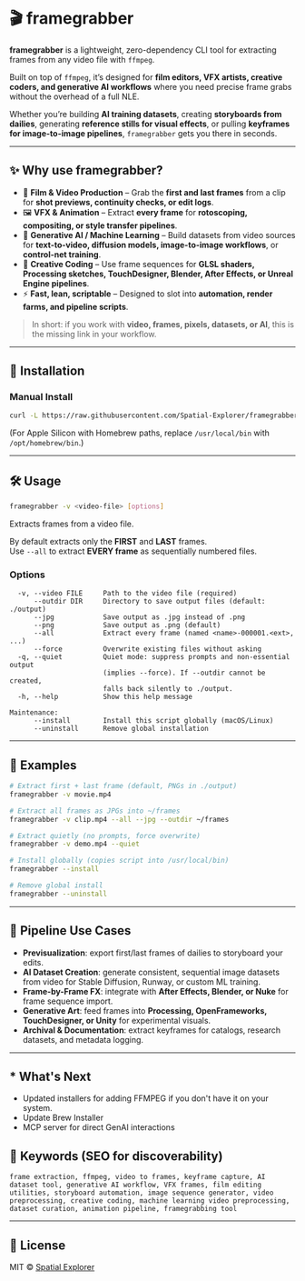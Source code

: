 # 🎬 framegrabber  

**framegrabber** is a lightweight, zero-dependency CLI tool for extracting frames from any video file with `ffmpeg`.  

Built on top of `ffmpeg`, it’s designed for **film editors, VFX artists, creative coders, and generative AI workflows** where you need precise frame grabs without the overhead of a full NLE.  

Whether you’re building **AI training datasets**, creating **storyboards from dailies**, generating **reference stills for visual effects**, or pulling **keyframes for image-to-image pipelines**, `framegrabber` gets you there in seconds.  

---

## ✨ Why use framegrabber?
- 🎥 **Film & Video Production** – Grab the **first and last frames** from a clip for **shot previews, continuity checks, or edit logs**.  
- 🖼️ **VFX & Animation** – Extract **every frame** for **rotoscoping, compositing, or style transfer pipelines**.  
- 🤖 **Generative AI / Machine Learning** – Build datasets from video sources for **text-to-video, diffusion models, image-to-image workflows**, or **control-net training**.  
- 🎨 **Creative Coding** – Use frame sequences for **GLSL shaders, Processing sketches, TouchDesigner, Blender, After Effects, or Unreal Engine pipelines**.  
- ⚡ **Fast, lean, scriptable** – Designed to slot into **automation, render farms, and pipeline scripts**.  

> In short: if you work with **video, frames, pixels, datasets, or AI**, this is the missing link in your workflow.  

---

## 🚀 Installation
<!--
### Homebrew (recommended for macOS*)
```bash
brew tap Spatial-Explorer/framegrabber
brew install framegrabber
```
-->

### Manual Install
```bash
curl -L https://raw.githubusercontent.com/Spatial-Explorer/framegrabber/main/framegrabber   -o /usr/local/bin/framegrabber && chmod +x /usr/local/bin/framegrabber
```

(For Apple Silicon with Homebrew paths, replace `/usr/local/bin` with `/opt/homebrew/bin`.)

---

## 🛠️ Usage
```bash
framegrabber -v <video-file> [options]
```

Extracts frames from a video file.  

By default extracts only the **FIRST** and **LAST** frames.  
Use `--all` to extract **EVERY frame** as sequentially numbered files.

### Options
```
  -v, --video FILE     Path to the video file (required)
      --outdir DIR     Directory to save output files (default: ./output)
      --jpg            Save output as .jpg instead of .png
      --png            Save output as .png (default)
      --all            Extract every frame (named <name>-000001.<ext>, ...)
      --force          Overwrite existing files without asking
  -q, --quiet          Quiet mode: suppress prompts and non-essential output
                       (implies --force). If --outdir cannot be created,
                       falls back silently to ./output.
  -h, --help           Show this help message

Maintenance:
      --install        Install this script globally (macOS/Linux)
      --uninstall      Remove global installation
```

---

## 🎯 Examples
```bash
# Extract first + last frame (default, PNGs in ./output)
framegrabber -v movie.mp4

# Extract all frames as JPGs into ~/frames
framegrabber -v clip.mp4 --all --jpg --outdir ~/frames

# Extract quietly (no prompts, force overwrite)
framegrabber -v demo.mp4 --quiet

# Install globally (copies script into /usr/local/bin)
framegrabber --install

# Remove global install
framegrabber --uninstall
```

---

## 🧩 Pipeline Use Cases
- **Previsualization**: export first/last frames of dailies to storyboard your edits.  
- **AI Dataset Creation**: generate consistent, sequential image datasets from video for Stable Diffusion, Runway, or custom ML training.  
- **Frame-by-Frame FX**: integrate with **After Effects, Blender, or Nuke** for frame sequence import.  
- **Generative Art**: feed frames into **Processing, OpenFrameworks, TouchDesigner, or Unity** for experimental visuals.  
- **Archival & Documentation**: extract keyframes for catalogs, research datasets, and metadata logging.  

---
## * What's Next
- Updated installers for adding FFMPEG if you don't have it on your system.
- Update Brew Installer
- MCP server for direct GenAI interactions 

## 🔑 Keywords (SEO for discoverability)
`frame extraction, ffmpeg, video to frames, keyframe capture, AI dataset tool, generative AI workflow, VFX frames, film editing utilities, storyboard automation, image sequence generator, video preprocessing, creative coding, machine learning video preprocessing, dataset curation, animation pipeline, framegrabbing tool`

---

## 📜 License
MIT © [Spatial Explorer](https://github.com/Spatial-Explorer)
